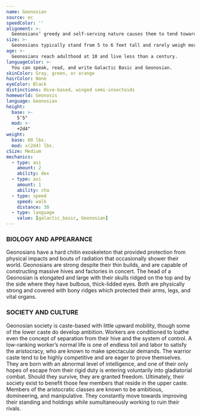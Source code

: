 ```yaml
---
name: Geonosian
source: ec
speedColor: ''
alignment: >-
  Geonosians’ greedy and self-serving nature causes them to tend toward the dark side, though there are exceptions.
size: >-
  Geonosians typically stand from 5 to 6 feet tall and rarely weigh more than 80 lbs. Regardless of your position in that range, your size is Medium.
age: >-
  Geonosians reach adulthood at 10 and live less than a century.
languageColor: >-
  You can speak, read, and write Galactic Basic and Geonosian. 
skinColor: Gray, green, or orange
hairColor: None
eyeColor: Black
distinctions: Hive-based, winged semi-insectoids
homeworld: Geonosis
language: Geonosian
height:
  base: >-
    5’5"
  mod: >-
    +2d4"
weight:
  base: 60 lbs.
  mod: x(2d4) lbs.
cSize: Medium
mechanics:
  - type: asi
    amount: 2
    ability: dex
  - type: asi
    amount: 1
    ability: cha
  - type: speed
    speed: walk
    distance: 30
  - type: language
    value: [galactic_basic, Geonosian]
---
```

### BIOLOGY AND APPEARANCE
Geonosians have a hard chitin exoskeleton that provided protection from physical impacts and bouts of radiation that occasionally shower their world. Geonosians are strong despite their thin builds, and are capable of constructing massive hives and factories in concert. The head of a Geonosian is elongated and large with their skulls ridged on the top and by the side where they have bulbous, thick-lidded eyes. Both are physically strong and covered with bony ridges which protected their arms, legs, and vital organs.

### SOCIETY AND CULTURE
Geonosian society is caste-based with little upward mobility, though some of the lower caste do develop ambition. Workers are conditioned to loathe even the concept of separation from their hive and the system of control. A low-ranking worker’s normal life is one of endless toil and labor to satisfy the aristocracy, who are known to make spectacular demands. The warrior caste tend to be highly competitive and are eager to prove themselves. They are born with an abnormal level of intelligence, and one of their only hopes of escape from their rigid duty is entering voluntarily into gladiatorial combat. Should they survive, they are granted freedom. Ultimately, their society exist to benefit those few members that reside in the upper caste. Members of the aristocratic classes are known to be ambitious, domineering, and manipulative. They constantly move towards improving their standing and holdings while sumultaneously working to ruin their rivals.
    